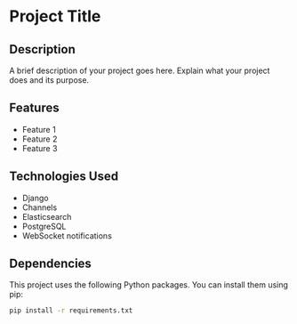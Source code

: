 # Project Title

## Description

A brief description of your project goes here. Explain what your project does and its purpose.

## Features

- Feature 1
- Feature 2
- Feature 3

## Technologies Used

- Django
- Channels
- Elasticsearch
- PostgreSQL
- WebSocket notifications

## Dependencies

This project uses the following Python packages. You can install them using pip:

```bash
pip install -r requirements.txt
